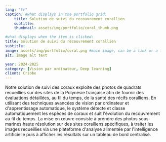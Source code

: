 ```yaml
---
lang: "fr"
caption: #what displays in the portfolio grid:
    title: Solution de suivi du recouvrement corallien
    subtitle: 
    thumbnail: assets/img/portfolio/coral_thumb.png

#what displays when the item is clicked:
title: Solution de suivi du recouvrement corallien
subtitle:
image: assets/img/portfolio/coral.png #main image, can be a link or a file in assets/img/portfolio
alt: image alt text

year: 2024-2025
category: [Vision par ordinateur, Deep learning]
client: Criobe
---
```


Notre solution de suivi des coraux exploite des photos de quadrats recueillies sur des sites de la Polynésie française afin de fournir des évaluations détaillées, 
au fil du temps, de la santé des récifs coralliens. En utilisant des techniques avancées de vision par ordinateur et d'apprentissage automatique, 
le système détecte et classe automatiquement les espèces de coraux et suit l'évolution du recouvrement au fil du temps. La mise en œuvre consiste à prendre des photos sous-marines haute résolution sur des sites coralliens spécifiques, 
à traiter les images recueillies via une plateforme d'analyse alimentée par l'intelligence artificielle puis à afficher les résultats sur un tableau de bord centralisé.